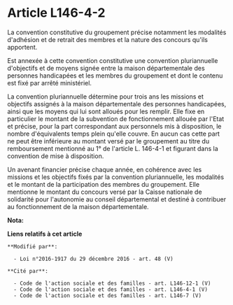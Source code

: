 # Article L146-4-2

La convention constitutive du groupement précise notamment les modalités d'adhésion et de retrait des membres et la nature
des concours qu'ils apportent. 

Est annexée à cette convention constitutive une convention pluriannuelle d'objectifs et de moyens signée entre la maison
départementale des personnes handicapées et les membres du groupement et dont le contenu est fixé par arrêté ministériel. 

La convention pluriannuelle détermine pour trois ans les missions et objectifs assignés à la maison départementale des
personnes handicapées, ainsi que les moyens qui lui sont alloués pour les remplir. Elle fixe en particulier le montant de la
subvention de fonctionnement allouée par l'Etat et précise, pour la part correspondant aux personnels mis à disposition, le
nombre d'équivalents temps plein qu'elle couvre. En aucun cas cette part ne peut être inférieure au montant versé par le
groupement au titre du remboursement mentionné au 1° de l'article L. 146-4-1 et figurant dans la convention de mise à
disposition. 

Un avenant financier précise chaque année, en cohérence avec les missions et les objectifs fixés par la convention
pluriannuelle, les modalités et le montant de la participation des membres du groupement. Elle mentionne le montant du
concours versé par la Caisse nationale de solidarité pour l'autonomie au conseil départemental et destiné à contribuer au
fonctionnement de la maison départementale.

**Nota:**



**Liens relatifs à cet article**

	**Modifié par**:

	  - Loi n°2016-1917 du 29 décembre 2016 - art. 48 (V)

	**Cité par**:

	  - Code de l'action sociale et des familles - art. L146-12-1 (V)
	  - Code de l'action sociale et des familles - art. L146-4-1 (V)
	  - Code de l'action sociale et des familles - art. L146-7 (V)
